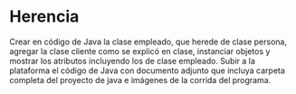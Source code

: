 # Herencia
Crear en código de Java la clase empleado, que herede de clase persona, agregar la clase cliente como se explicó en clase, instanciar objetos y mostrar los atributos incluyendo los de clase empleado. Subir a la plataforma el código de Java con documento adjunto que incluya carpeta completa del proyecto de java e imágenes de la corrida del programa.

